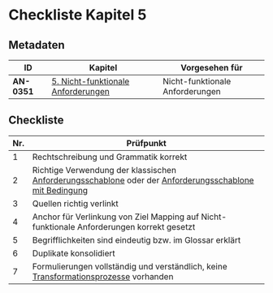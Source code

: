 # Checkliste Kapitel 5

## Metadaten
| ID | Kapitel | Vorgesehen für |
|---|---|---|
| <a name="AN-0351">**AN-0351**</a> | [5. Nicht-funktionale Anforderungen](../../05.-nicht-funktionale-anforderungen.md) | Nicht-funktionale Anforderungen |

## Checkliste
| Nr\. | Prüfpunkt |
|---|---|
|  1 | Rechtschreibung und Grammatik korrekt |
|  2 | Richtige Verwendung der klassischen [Anforderungsschablone](https://github.com/pschm/am-lastenheft-ss20/blob/master/lastenheft/img/Anforderungsschablone.png) oder der [Anforderungsschablone mit Bedingung](https://github.com/pschm/am-lastenheft-ss20/blob/master/lastenheft/img/Anforderungsschablone%20mit%20Bedingung.png) |
|  3 | Quellen richtig verlinkt |
|  4 | Anchor für Verlinkung von Ziel Mapping auf Nicht-funktionale Anforderungen korrekt gesetzt |
|  5 | Begrifflichkeiten sind eindeutig bzw. im Glossar erklärt |
|  6 | Duplikate konsolidiert |
|  7 | Formulierungen vollständig und verständlich, keine [Transformationsprozesse](https://github.com/pschm/am-lastenheft-ss20/blob/master/lastenheft/img/Transformationsprozesse.png) vorhanden |

